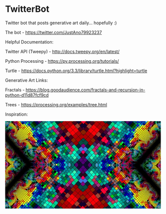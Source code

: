 # TwitterBot
Twitter bot that posts generative art daily... hopefully :)

The bot - https://twitter.com/JustAno79923237

Helpful Documentation:

Twitter API (Tweepy) - http://docs.tweepy.org/en/latest/

Python Processing - https://py.processing.org/tutorials/

Turtle - https://docs.python.org/3.3/library/turtle.html?highlight=turtle

Generative Art Links:

Fractals - https://blog.goodaudience.com/fractals-and-recursion-in-python-d11d87fcf9cd

Trees - https://processing.org/examples/tree.html


Inspiration:

![](Inspiration/1_zMSR6lwGpWySHyxC5kagFA.jpg)

